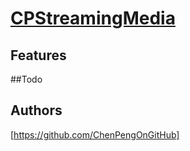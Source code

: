 # [CPStreamingMedia](https://ChenPengOnBitbucket@bitbucket.org/ChenPengOnBitbucket/cpstreamingmedia.git)
## Features
##Todo
## Authors
[https://github.com/ChenPengOnGitHub]